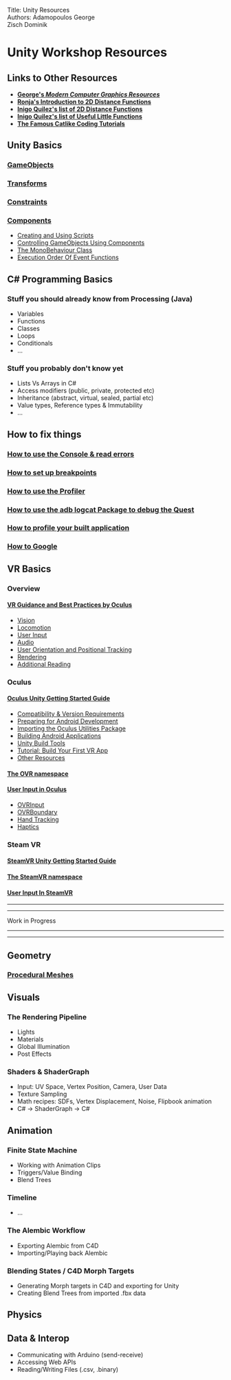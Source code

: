 Title: Unity Resources  
Authors: Adamopoulos George   
Zisch Dominik  

Unity Workshop Resources
========================
Links to Other Resources
------------------------
* [**George's _Modern Computer Graphics Resources_**](https://github.com/GeorgeAdamon/ModernComputerGraphicsResources)  
* [**Ronja's Introduction to 2D Distance Functions**](https://www.ronja-tutorials.com/2018/11/10/2d-sdf-basics.html)  
* [**Inigo Quilez's list of 2D Distance Functions**](https://www.iquilezles.org/www/articles/distfunctions2d/distfunctions2d.htm)  
* [**Inigo Quilez's list of Useful Little Functions**](https://www.iquilezles.org/www/articles/functions/functions.htm)
* [**The Famous Catlike Coding Tutorials**](https://catlikecoding.com/unity/tutorials/)


Unity Basics
------------------------
### [GameObjects](https://docs.unity3d.com/Manual/class-GameObject.html)
### [Transforms](https://docs.unity3d.com/Manual/Transforms.html)
### [Constraints](https://docs.unity3d.com/Manual/Constraints.html)
### [Components](https://docs.unity3d.com/Manual/Components.html)
  * [Creating and Using Scripts](https://docs.unity3d.com/Manual/CreatingAndUsingScripts.html)
  * [Controlling GameObjects Using Components](https://docs.unity3d.com/Manual/ControllingGameObjectsComponents.html)
  * [The MonoBehaviour Class](https://docs.unity3d.com/ScriptReference/MonoBehaviour.html)
  * [Execution Order Of Event Functions](https://docs.unity3d.com/Manual/ExecutionOrder.html)

C# Programming Basics
------------------------
### Stuff you should already know from Processing (Java)
* Variables
* Functions
* Classes
* Loops
* Conditionals
* …

### Stuff you probably don't know yet
* Lists Vs Arrays in C#
* Access modifiers (public, private, protected etc)
* Inheritance (abstract, virtual, sealed, partial etc)
* Value types, Reference types & Immutability
* …

How to fix things
------------------------

### [How to use the Console & read errors](https://docs.unity3d.com/Manual/Console.html)  

### [How to set up breakpoints](https://docs.unity3d.com/Manual/ManagedCodeDebugging.html)  

### [How to use the Profiler](https://docs.unity3d.com/Manual/ProfilerWindow.html)  

### [How to use the adb logcat Package to debug the Quest](https://docs.unity3d.com/Packages/com.unity.mobile.android-logcat@0.1/manual/index.html)  

### [How to profile your built application](https://docs.unity3d.com/Manual/profiler-profiling-applications.html)  

### [How to Google](https://www.google.com/)

VR Basics
------------------------
### Overview
#### [VR Guidance and Best Practices by Oculus](https://developer.oculus.com/design/book-bp/)
* [Vision](https://developer.oculus.com/design/bp-vision/)
* [Locomotion](https://developer.oculus.com/design/bp-locomotion/)  
* [User Input](https://developer.oculus.com/design/bp-userinput/)  
* [Audio](https://developer.oculus.com/design/bp-audio/)  
* [User Orientation and Positional Tracking](https://developer.oculus.com/design/bp-orientation-tracking/)  
* [Rendering](https://developer.oculus.com/design/bp-rendering/)
* [Additional Reading](https://developer.oculus.com/design/bp-reading/)

### Oculus

#### [Oculus Unity Getting Started Guide](https://developer.oculus.com/documentation/unity/book-unity-gsg/)  

  * [Compatibility & Version Requirements](https://developer.oculus.com/documentation/unity/unity-req/)  
  * [Preparing for Android Development](https://developer.oculus.com/documentation/unity/unity-mobileprep/)  
  * [Importing the Oculus Utilities Package](https://developer.oculus.com/documentation/unity/unity-import/)  
  * [Building Android Applications](https://developer.oculus.com/documentation/unity/unity-build-android/)  
  * [Unity Build Tools](https://developer.oculus.com/documentation/unity/unity-build-android-tools/)  
  * [Tutorial: Build Your First VR App](https://developer.oculus.com/documentation/unity/unity-tutorial/)  
  * [Other Resources](https://developer.oculus.com/documentation/unity/unity-resources/)

#### [The OVR namespace](https://developer.oculus.com/reference/unity/1.43/)  

#### [User Input in Oculus](https://developer.oculus.com/documentation/unity/unity-input/)
* [OVRInput](https://developer.oculus.com/documentation/unity/unity-ovrinput/)
* [OVRBoundary](https://developer.oculus.com/documentation/unity/unity-ovrboundary/)
* [Hand Tracking](https://developer.oculus.com/documentation/unity/unity-handtracking/)
* [Haptics](https://developer.oculus.com/documentation/unity/unity-haptics/)


### Steam VR

#### [SteamVR Unity Getting Started Guide](https://valvesoftware.github.io/steamvr_unity_plugin/articles/intro.html)  

#### [The SteamVR namespace](https://valvesoftware.github.io/steamvr_unity_plugin/api/index.html)

#### [User Input In SteamVR](https://valvesoftware.github.io/steamvr_unity_plugin/tutorials/SteamVR-Input.html)  

---
---  

Work in Progress  

---
---
Geometry
------------------------
### [Procedural Meshes](https://docs.unity3d.com/2020.1/Documentation/Manual/GeneratingMeshGeometryProcedurally.html)


Visuals
------------------------
### The Rendering Pipeline
* Lights
* Materials
* Global Illumination
* Post Effects

### Shaders & ShaderGraph
* Input: UV Space, Vertex Position, Camera, User Data
* Texture Sampling
* Math recipes: SDFs, Vertex Displacement, Noise, Flipbook animation
* C# -> ShaderGraph -> C#

Animation
------------------------
### Finite State Machine
* Working with Animation Clips
* Triggers/Value Binding
* Blend Trees

### Timeline
* …

### The Alembic Workflow
* Exporting Alembic from C4D
* Importing/Playing back Alembic

### Blending States / C4D Morph Targets
* Generating Morph targets in C4D and exporting for Unity
* Creating Blend Trees from imported .fbx data


Physics
------------------------

Data & Interop
------------------------
* Communicating with Arduino (send-receive)
* Accessing Web APIs
* Reading/Writing Files (.csv, .binary)

